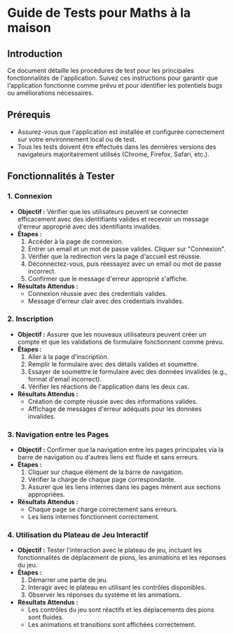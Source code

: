 # Guide de Tests pour Maths à la maison

## Introduction
Ce document détaille les procédures de test pour les principales fonctionnalités de l'application. Suivez ces instructions pour garantir que l'application fonctionne comme prévu et pour identifier les potentiels bugs ou améliorations nécessaires.

## Prérequis
- Assurez-vous que l'application est installée et configurée correctement sur votre environnement local ou de test.
- Tous les tests doivent être effectués dans les dernières versions des navigateurs majoritairement utilisés (Chrome, Firefox, Safari, etc.).

## Fonctionnalités à Tester

### 1. Connexion
- **Objectif :** Vérifier que les utilisateurs peuvent se connecter efficacement avec des identifiants valides et recevoir un message d'erreur approprié avec des identifiants invalides.
- **Étapes :**
  1. Accéder à la page de connexion.
  2. Entrer un email et un mot de passe valides. Cliquer sur "Connexion".
  3. Vérifier que la redirection vers la page d'accueil est réussie.
  4. Déconnectez-vous, puis réessayez avec un email ou mot de passe incorrect.
  5. Confirmer que le message d'erreur approprié s'affiche.
- **Résultats Attendus :**
  - Connexion réussie avec des credentials valides.
  - Message d'erreur clair avec des credentials invalides.

### 2. Inscription
- **Objectif :** Assurer que les nouveaux utilisateurs peuvent créer un compte et que les validations de formulaire fonctionnent comme prévu.
- **Étapes :**
  1. Aller à la page d'inscription.
  2. Remplir le formulaire avec des détails valides et soumettre.
  3. Essayer de soumettre le formulaire avec des données invalides (e.g., format d'email incorrect).
  4. Vérifier les réactions de l'application dans les deux cas.
- **Résultats Attendus :**
  - Création de compte réussie avec des informations valides.
  - Affichage de messages d'erreur adéquats pour les données invalides.

### 3. Navigation entre les Pages
- **Objectif :** Confirmer que la navigation entre les pages principales via la barre de navigation ou d'autres liens est fluide et sans erreurs.
- **Étapes :**
  1. Cliquer sur chaque élément de la barre de navigation.
  2. Vérifier la charge de chaque page correspondante.
  3. Assurer que les liens internes dans les pages mènent aux sections appropriées.
- **Résultats Attendus :**
  - Chaque page se charge correctement sans erreurs.
  - Les liens internes fonctionnent correctement.

### 4. Utilisation du Plateau de Jeu Interactif
- **Objectif :** Tester l'interaction avec le plateau de jeu, incluant les fonctionnalités de déplacement de pions, les animations et les réponses du jeu.
- **Étapes :**
  1. Démarrer une partie de jeu.
  2. Interagir avec le plateau en utilisant les contrôles disponibles.
  3. Observer les réponses du système et les animations.
- **Résultats Attendus :**
  - Les contrôles du jeu sont réactifs et les déplacements des pions sont fluides.
  - Les animations et transitions sont affichées correctement.


